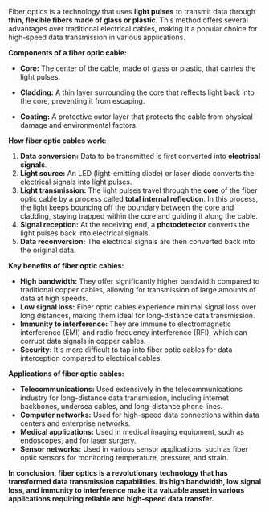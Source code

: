 Fiber optics is a technology that uses **light pulses** to transmit data through **thin, flexible fibers made of glass or plastic**. This method offers several advantages over traditional electrical cables, making it a popular choice for high-speed data transmission in various applications.

**Components of a fiber optic cable:**

- **Core:** The center of the cable, made of glass or plastic, that carries the light pulses.
    
- **Cladding:** A thin layer surrounding the core that reflects light back into the core, preventing it from escaping.
    
- **Coating:** A protective outer layer that protects the cable from physical damage and environmental factors.
    

**How fiber optic cables work:**

1. **Data conversion:** Data to be transmitted is first converted into **electrical signals**.
2. **Light source:** An LED (light-emitting diode) or laser diode converts the electrical signals into light pulses.
3. **Light transmission:** The light pulses travel through the **core** of the fiber optic cable by a process called **total internal reflection**. In this process, the light keeps bouncing off the boundary between the core and cladding, staying trapped within the core and guiding it along the cable.
4. **Signal reception:** At the receiving end, a **photodetector** converts the light pulses back into electrical signals.
5. **Data reconversion:** The electrical signals are then converted back into the original data.

**Key benefits of fiber optic cables:**

- **High bandwidth:** They offer significantly higher bandwidth compared to traditional copper cables, allowing for transmission of large amounts of data at high speeds.
- **Low signal loss:** Fiber optic cables experience minimal signal loss over long distances, making them ideal for long-distance data transmission.
- **Immunity to interference:** They are immune to electromagnetic interference (EMI) and radio frequency interference (RFI), which can corrupt data signals in copper cables.
- **Security:** It's more difficult to tap into fiber optic cables for data interception compared to electrical cables.

**Applications of fiber optic cables:**

- **Telecommunications:** Used extensively in the telecommunications industry for long-distance data transmission, including internet backbones, undersea cables, and long-distance phone lines.
- **Computer networks:** Used for high-speed data connections within data centers and enterprise networks.
- **Medical applications:** Used in medical imaging equipment, such as endoscopes, and for laser surgery.
- **Sensor networks:** Used in various sensor applications, such as fiber optic sensors for monitoring temperature, pressure, and strain.

**In conclusion, fiber optics is a revolutionary technology that has transformed data transmission capabilities. Its high bandwidth, low signal loss, and immunity to interference make it a valuable asset in various applications requiring reliable and high-speed data transfer.**